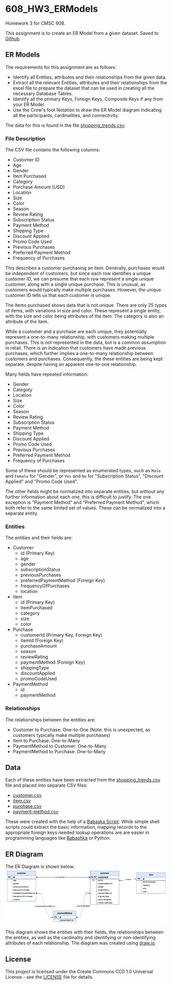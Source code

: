 # 608_HW3_ERModels
Homework 3 for CMSC 608.

This assignment is to create an ER Model from a given dataset. Saved to [Github](https://github.com/quoll/608_HW3_ERModels/).

## ER Models
The requirements for this assignment are as follows:

- Identify all Entities, attributes and their relationships from the given data.
- Extract all the relevant Entities, attributes and their relationships from the excel file to prepare the dataset that can be used in creating all the necessary Database Tables.
- Identify all the primary Keys, Foreign Keys, Composite Keys if any from your  ER Model.
- Use the Crow's foot Notation to draw the ER Model diagram indicating all the participants, cardinalities, and connectivity.

The data for this is found in the file [shopping_trends.csv](shopping_trends.csv).

### File Description
The CSV file contains the following columns:
- Customer ID
- Age
- Gender
- Item Purchased
- Category
- Purchase Amount (USD)
- Location
- Size
- Color
- Season
- Review Rating
- Subscription Status
- Payment Method
- Shipping Type
- Discount Applied
- Promo Code Used
- Previous Purchases
- Preferred Payment Method
- Frequency of Purchases

This describes a customer purchasing an item. Generally, purchases would be independent of customers, but since each row identifies a unique customer ID, we can presume that each row represent a single unique customer, along with a single unique purchase. This is unusual, as customers would typically make multiple purchases. However, the unique customer ID tells us that each customer is unique.

The Items purchased shows data that is not unique. There are only 25 types of items, with variations in size and color. These represent a single entity, with the size and color being attributes of the item. The category is also an attribute of the item.

While a customer and a purchase are each unique, they potentially represent a one-to-many relationship, with customers making multiple purchases. This is not represented in the data, but is a common assumption in retail. There is an indication that customers have made previous purchases, which further implies a one-to-many relationship between customers and purchases. Consequently, the these entities are being kept separate, despite having an apparent one-to-one relationship.

Many fields have repeated information:
- Gender
- Categoty
- Location
- Size
- Color
- Season
- Review Rating
- Subscription Status
- Payment Method
- Shipping Type
- Discount Applied
- Promo Code Used
- Previous Purchases
- Preferred Payment Method
- Frequency of Purchases

Some of these should be represented as enumerated types, such as `Male` and `Female` for "Gender", or `Yes` and `No` for "Subscription Status", "Discount Applied" and "Promo Code Used".

The other fields might be normalized into separate entities, but without any further information about each one, this is difficult to justify. The one exception is "Payment Method" and "Preferred Payment Method", which both refer to the same limited set of values. These can be normalized into a separate entity.

### Entities
The entities and their fields are:
* Customer
  - id (Primary Key)
  - age
  - gender
  - subscriptionStatus
  - previousPurchases
  - preferredPaymentMethod (Foreign Key)
  - frequencyOfPurchases
  - location
* Item
  - id (Primary Key)
  - itemPurchased
  - category
  - size
  - color
* Purchase
  - customerId (Primary Key, Foreign Key)
  - itemId (Foreign Key)
  - purchaseAmount
  - season
  - reviewRating
  - paymentMethod (Foreign Key)
  - shippingType
  - discountApplied
  - promoCodeUsed
* PaymentMethod
  - id
  - paymentMethod

### Relationships
The relationships between the entities are:
* Customer to Purchase: One-to-One (Note: this is unexpected, as customers typically make multiple purchases)
* Item to Purchase: One-to-Many
* PaymentMethod to Customer: One-to-Many
* PaymentMethod to Purchase: One-to-Many

## Data
Each of these entities have been extracted from the [shopping_trends.csv](shopping_trends.csv) file and placed into separate CSV files:
* [customer.csv](customer.csv)
* [item.csv](item.csv)
* [purchase.csv](purchase.csv)
* [payment-method.csv](payment-method.csv)

These were created with the help of a [Babaska Script](extract.bb). While simple shell scripts could extract the basic information, mapping records to the appropriate foreign keys needed lookup operations are are easier in programming languages like [Babashka](https://github.com/babashka/babashka) or Python.

## ER Diagram

The ER Diagram is shown below:
![ER Diagram](shopping_trends.png)

This diagram shows the entities with their fields, the relationships between the entities, as well as the cardinality and identifying or non-identifying attributes of each relationship. The diagram was created using [draw.io](https://app.diagrams.net/).

## License
This project is licensed under the Create Commons CC0 1.0 Universal License - see the [LICENSE](LICENSE) file for details.
